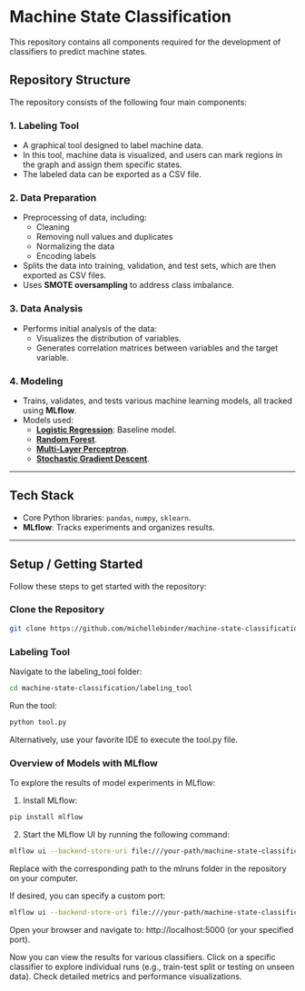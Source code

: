 # Machine State Classification

This repository contains all components required for the development of classifiers to predict machine states.

## Repository Structure

The repository consists of the following four main components:

### 1. **Labeling Tool**
- A graphical tool designed to label machine data.
- In this tool, machine data is visualized, and users can mark regions in the graph and assign them specific states.
- The labeled data can be exported as a CSV file.

### 2. **Data Preparation**
- Preprocessing of data, including:
  - Cleaning
  - Removing null values and duplicates
  - Normalizing the data
  - Encoding labels
- Splits the data into training, validation, and test sets, which are then exported as CSV files.
- Uses **SMOTE oversampling** to address class imbalance.

### 3. **Data Analysis**
- Performs initial analysis of the data:
  - Visualizes the distribution of variables.
  - Generates correlation matrices between variables and the target variable.

### 4. **Modeling**
- Trains, validates, and tests various machine learning models, all tracked using **MLflow**.
- Models used:
  - **[Logistic Regression](modeling/logistic_regression)**: Baseline model.
  - **[Random Forest](modeling/random_forest)**.
  - **[Multi-Layer Perceptron](modeling/multi_layer_perceptron)**.
  - **[Stochastic Gradient Descent](modeling/stochastic_gradient_descent)**.

---

## Tech Stack
- Core Python libraries: `pandas`, `numpy`, `sklearn`.
- **MLflow**: Tracks experiments and organizes results.

---

## Setup / Getting Started
Follow these steps to get started with the repository:

### Clone the Repository
```bash
git clone https://github.com/michellebinder/machine-state-classification.git
```

### Labeling Tool
Navigate to the labeling_tool folder:
```bash
cd machine-state-classification/labeling_tool
```
Run the tool:
```bash
python tool.py
```
Alternatively, use your favorite IDE to execute the tool.py file.

### Overview of Models with MLflow
To explore the results of model experiments in MLflow:

1. Install MLflow:
```bash
pip install mlflow
```

2. Start the MLflow UI by running the following command:
```bash
mlflow ui --backend-store-uri file:///your-path/machine-state-classification/mlruns
```
Replace <your-path> with the corresponding path to the mlruns folder in the repository on your computer.

If desired, you can specify a custom port:
```bash
mlflow ui --backend-store-uri file:///your-path/machine-state-classification/mlruns --port 1234
```
Open your browser and navigate to:
http://localhost:5000 (or your specified port).

Now you can view the results for various classifiers.
Click on a specific classifier to explore individual runs (e.g., train-test split or testing on unseen data).
Check detailed metrics and performance visualizations.

